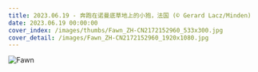 ```yaml
---
title: 2023.06.19 - 奔跑在诺曼底草地上的小狍，法国 (© Gerard Lacz/Minden)
date: 2023.06.19 00:00:00
cover_index: /images/thumbs/Fawn_ZH-CN2172152960_533x300.jpg
cover_detail: /images/Fawn_ZH-CN2172152960_1920x1080.jpg
---
```


![Fawn](/images/Fawn_ZH-CN2172152960_1920x1080.jpg)
